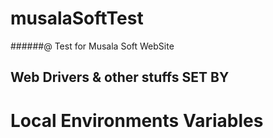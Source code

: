# musalaSoftTest
######@ Test for Musala Soft WebSite

## Web Drivers & other stuffs  SET BY
# Local Environments Variables